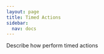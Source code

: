 ```yaml
---
layout: page
title: Timed Actions
sidebar:
  nav: docs
---
```


Describe how perform timed actions
